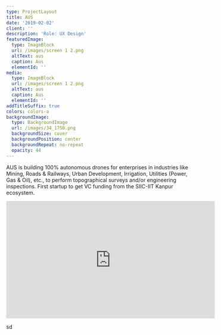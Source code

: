 ```yaml
---
type: ProjectLayout
title: AUS
date: '2019-02-02'
client: ''
description: 'Role: UX Design'
featuredImage:
  type: ImageBlock
  url: /images/screen 1 2.png
  altText: aus
  caption: Aus
  elementId: ''
media:
  type: ImageBlock
  url: /images/screen 1 2.png
  altText: aus
  caption: Aus
  elementId: ''
addTitleSuffix: true
colors: colors-a
backgroundImage:
  type: BackgroundImage
  url: /images/34_1750.png
  backgroundSize: cover
  backgroundPosition: center
  backgroundRepeat: no-repeat
  opacity: 44
---
```

AUS is building 100% autonomous drones for enterprises in industries like Mining, Roads & Railways, Urban Development, Irrigation, Utilities (Power, Gas & Oil), etc., to perform topographical surveys and/or engineering inspections. First startup to get VC funding from the SIIC-IIT Kanpur ecosystem.

<iframe width="560" height="315" src="https://www.youtube.com/embed/ITc0NNf-yfI?si=mFEJTjQcG8hzifiF" title="YouTube video player" frameborder="0" allow="accelerometer; autoplay; clipboard-write; encrypted-media; gyroscope; picture-in-picture; web-share" referrerpolicy="strict-origin-when-cross-origin" allowfullscreen></iframe>

sd